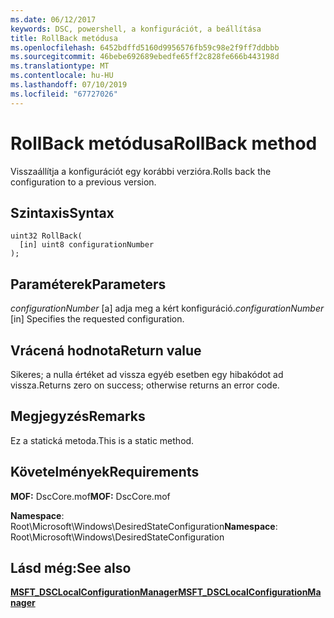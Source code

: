 ```yaml
---
ms.date: 06/12/2017
keywords: DSC, powershell, a konfigurációt, a beállítása
title: RollBack metódusa
ms.openlocfilehash: 6452bdffd5160d9956576fb59c98e2f9ff7ddbbb
ms.sourcegitcommit: 46bebe692689ebedfe65ff2c828fe666b443198d
ms.translationtype: MT
ms.contentlocale: hu-HU
ms.lasthandoff: 07/10/2019
ms.locfileid: "67727026"
---
```

# <a name="rollback-method"></a><span data-ttu-id="fc30f-103">RollBack metódusa</span><span class="sxs-lookup"><span data-stu-id="fc30f-103">RollBack method</span></span>

<span data-ttu-id="fc30f-104">Visszaállítja a konfigurációt egy korábbi verzióra.</span><span class="sxs-lookup"><span data-stu-id="fc30f-104">Rolls back the configuration to a previous version.</span></span>

## <a name="syntax"></a><span data-ttu-id="fc30f-105">Szintaxis</span><span class="sxs-lookup"><span data-stu-id="fc30f-105">Syntax</span></span>

```mof
uint32 RollBack(
  [in] uint8 configurationNumber
);
```

## <a name="parameters"></a><span data-ttu-id="fc30f-106">Paraméterek</span><span class="sxs-lookup"><span data-stu-id="fc30f-106">Parameters</span></span>

<span data-ttu-id="fc30f-107">*configurationNumber* \[a\] adja meg a kért konfiguráció.</span><span class="sxs-lookup"><span data-stu-id="fc30f-107">*configurationNumber* \[in\] Specifies the requested configuration.</span></span>

## <a name="return-value"></a><span data-ttu-id="fc30f-108">Vrácená hodnota</span><span class="sxs-lookup"><span data-stu-id="fc30f-108">Return value</span></span>

<span data-ttu-id="fc30f-109">Sikeres; a nulla értéket ad vissza egyéb esetben egy hibakódot ad vissza.</span><span class="sxs-lookup"><span data-stu-id="fc30f-109">Returns zero on success; otherwise returns an error code.</span></span>

## <a name="remarks"></a><span data-ttu-id="fc30f-110">Megjegyzés</span><span class="sxs-lookup"><span data-stu-id="fc30f-110">Remarks</span></span>

<span data-ttu-id="fc30f-111">Ez a statická metoda.</span><span class="sxs-lookup"><span data-stu-id="fc30f-111">This is a static method.</span></span>

## <a name="requirements"></a><span data-ttu-id="fc30f-112">Követelmények</span><span class="sxs-lookup"><span data-stu-id="fc30f-112">Requirements</span></span>

<span data-ttu-id="fc30f-113">**MOF:** DscCore.mof</span><span class="sxs-lookup"><span data-stu-id="fc30f-113">**MOF:** DscCore.mof</span></span>

<span data-ttu-id="fc30f-114">**Namespace**: Root\Microsoft\Windows\DesiredStateConfiguration</span><span class="sxs-lookup"><span data-stu-id="fc30f-114">**Namespace**: Root\Microsoft\Windows\DesiredStateConfiguration</span></span>

## <a name="see-also"></a><span data-ttu-id="fc30f-115">Lásd még:</span><span class="sxs-lookup"><span data-stu-id="fc30f-115">See also</span></span>

[<span data-ttu-id="fc30f-116">**MSFT_DSCLocalConfigurationManager**</span><span class="sxs-lookup"><span data-stu-id="fc30f-116">**MSFT_DSCLocalConfigurationManager**</span></span>](msft-dsclocalconfigurationmanager.md)
